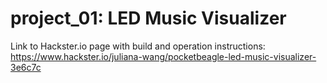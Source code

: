 # project_01: LED Music Visualizer
Link to Hackster.io page with build and operation instructions: https://www.hackster.io/juliana-wang/pocketbeagle-led-music-visualizer-3e6c7c

